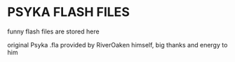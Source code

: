 # PSYKA FLASH FILES

funny flash files are stored here

original Psyka .fla provided by RiverOaken himself, big thanks and energy to him
